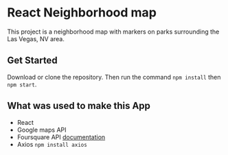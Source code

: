 # React Neighborhood map

This project is a neighborhood map with markers on parks surrounding the Las Vegas, NV area.

## Get Started

Download or clone the repository. Then run the command `npm install` then `npm start`.

## What was used to make this App

 * React
 * Google maps API
 * Foursquare API [documentation](https://developer.foursquare.com/docs/api/endpoints)
 * Axios `npm install axios`
